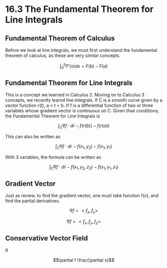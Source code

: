# 16.3 The Fundamental Theorem for Line Integrals

## Fundamental Theorem of Calculus
Before we look at line integrals, we must first understand the fundamental theorem of calculus, as these are very similar concepts.

$$\int_a^b F'(x)dx = F(b) - F(a)$$

## Fundamental Theorem for Line Integrals

This is a concept we learned in Calculus 2. Moving on to Calculus 3 concepts, we recently learnd line integrals. If C is a smooth curve given by a vector function r(t), a < t < b. If f is a differential function of two or three variables whose gradient vector is continuous on C. Given thse conditions, the Fundamental Theorem for Line Integrals is

$$\int_C \nabla f \cdot dr - f(r(b)) - f(r(a))$$

This can also be written as 

$$\int_C \nabla f \cdot dr - f(x_1,y_2) - f(x_1, y_1)$$

With 3 variables, the formula can be written as 

$$\int_C \nabla f \cdot dr - f(x_1,y_2, z_2) - f(x_1, y_1, z_1)$$

## Gradient Vector 

Just as review, to find the gradient vector, one must take function f(x), and find the partial derivatives.


$$\nabla f = \lt f_x, f_y \gt$$

$$\nabla f = \lt f_x, f_y, f_z \gt $$

## Conservative Vector Field

If

$$\partial f \frac{\partial x}$$
